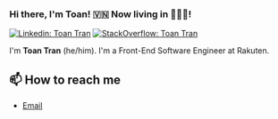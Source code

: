 ### Hi there, I'm Toan! 🇻🇳 Now living in 🗼🇯🇵!


[![Linkedin: Toan Tran](https://img.shields.io/badge/-Toan%20Tran%20-blue?style=flat-square&logo=Linkedin&logoColor=white&link=https://www.linkedin.com/in/toan-tran-duc/)](https://www.linkedin.com/in/toan-tran-duc/)
[![StackOverflow: Toan Tran](https://img.shields.io/badge/-Toan%20Tran%20-orange?style=flat-square&logo=Stackoverflow&logoColor=white&link=https://stackoverflow.com/users/3766872/toan-tran)](https://stackoverflow.com/users/3766872/toan-tran)


I'm **Toan Tran** (he/him). I'm a Front-End Software Engineer at Rakuten.


## 📫 How to reach me

- [Email](mailto:toantdfu@gmail.com)


<!--
**toantd90/toantd90** is a ✨ _special_ ✨ repository because its `README.md` (this file) appears on your GitHub profile.

Here are some ideas to get you started:

- 🔭 I’m currently working on ...
- 🌱 I’m currently learning ...
- 👯 I’m looking to collaborate on ...
- 🤔 I’m looking for help with ...
- 💬 Ask me about ...
- 📫 How to reach me: ...
- 😄 Pronouns: ...
- ⚡ Fun fact: ...
-->
